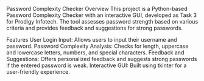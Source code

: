 Password Complexity Checker
Overview
This project is a Python-based Password Complexity Checker with an interactive GUI, developed as Task 3 for Prodigy Infotech. The tool assesses password strength based on various criteria and provides feedback and suggestions for strong passwords.

Features
User Login Input: Allows users to input their username and password.
Password Complexity Analysis: Checks for length, uppercase and lowercase letters, numbers, and special characters.
Feedback and Suggestions: Offers personalized feedback and suggests strong passwords if the entered password is weak.
Interactive GUI: Built using tkinter for a user-friendly experience.

